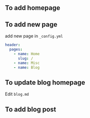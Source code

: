 ## To add homepage

## To add new page
add new page in ```_config.yml```
```yaml
header:
  pages:
    - name: Home
      slug: /
    - name: Misc
    - name: Blog
```

## To update blog homepage
Edit ```blog.md```

## To add blog post